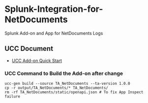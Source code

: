 # Splunk-Integration-for-NetDocuments

Splunk Add-on and App for NetDocuments Logs


## UCC Document
* [UCC Add-on Quick Start](https://splunk.github.io/addonfactory-ucc-generator/quickstart/)

### UCC Command to Build the Add-on after change
```
ucc-gen build --source TA_NetDocuments --ta-version 1.0.0
cp -r output/TA_NetDocuments/* TA_NetDocuments/
rm -rf TA_NetDocuments/static/openapi.json # To fix App Inspect failure
```
